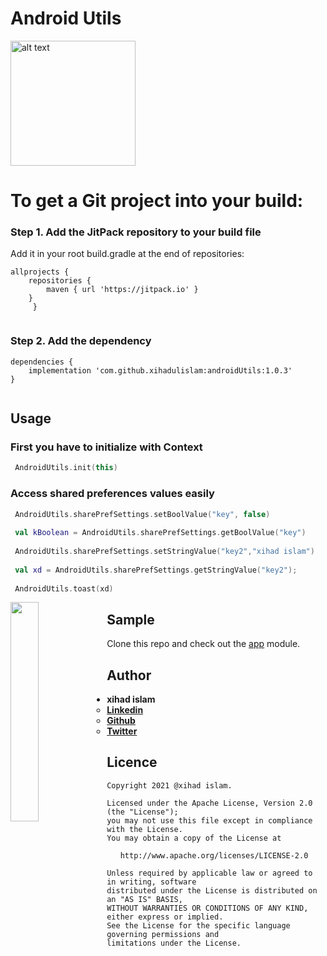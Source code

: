 # Android Utils
<img src="https://github.com/xihadulislam/androidUtils/blob/master/ss/android_utils.png" alt="alt text" style="width:200;height:200">

# To get a Git project into your build:

### Step 1. Add the JitPack repository to your build file 

Add it in your root build.gradle at the end of repositories:

``` 
allprojects {
	repositories {
		maven { url 'https://jitpack.io' }
	}
     }
  
```

### Step 2. Add the dependency

``` 
dependencies {
    implementation 'com.github.xihadulislam:androidUtils:1.0.3'
}
  
```


## Usage

### First you have to initialize with Context

```kt
 AndroidUtils.init(this)
```

### Access shared preferences values easily 

```kt
 AndroidUtils.sharePrefSettings.setBoolValue("key", false)
        
 val kBoolean = AndroidUtils.sharePrefSettings.getBoolValue("key")
        
 AndroidUtils.sharePrefSettings.setStringValue("key2","xihad islam")
        
 val xd = AndroidUtils.sharePrefSettings.getStringValue("key2");
        
 AndroidUtils.toast(xd)
```

<img src="https://github.com/xihadulislam/androidUtils/blob/master/ss/wp.jpeg" align="left" width="30%">


## Sample
Clone this repo and check out the [app](https://github.com/xihadulislam/androidUtils/blob/master/app) module.

## Author

* **xihad islam**
    * **[Linkedin](https://www.linkedin.com/in/xihad-islam-315417185/)**
    * **[Github](https://github.com/xihadulislam)**
    * **[Twitter](https://twitter.com/islamxihad)**
    

## Licence
```
Copyright 2021 @xihad islam.

Licensed under the Apache License, Version 2.0 (the "License");
you may not use this file except in compliance with the License.
You may obtain a copy of the License at

   http://www.apache.org/licenses/LICENSE-2.0

Unless required by applicable law or agreed to in writing, software
distributed under the License is distributed on an "AS IS" BASIS,
WITHOUT WARRANTIES OR CONDITIONS OF ANY KIND, either express or implied.
See the License for the specific language governing permissions and
limitations under the License.
```



